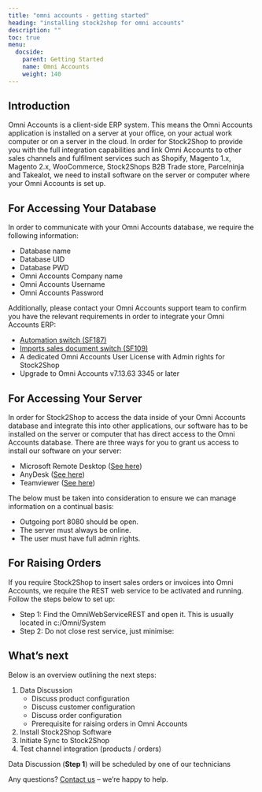 ```yaml
---
title: "omni accounts - getting started"
heading: "installing stock2shop for omni accounts"
description: ""
toc: true
menu:
  docside:
    parent: Getting Started
    name: Omni Accounts
    weight: 140
---
```


## Introduction

Omni Accounts is a client-side ERP system. This means the Omni Accounts application is installed on a server at your office, on your actual work computer or on a server in the cloud. In order for Stock2Shop to provide you with the full integration capabilities and link Omni Accounts to other sales channels and fulfilment services such as Shopify, Magento 1.x, Magento 2.x, WooCommerce, Stock2Shops B2B Trade store, Parcelninja and Takealot, we need to install software on the server or computer where your Omni Accounts is set up.

## For Accessing Your Database

In order to communicate with your Omni Accounts database, we require the following information:

*   Database name
*   Database UID
*   Database PWD
*   Omni Accounts Company name
*   Omni Accounts Username
*   Omni Accounts Password

Additionally, please contact your Omni Accounts support team to confirm you have the relevant requirements in order to integrate your Omni Accounts ERP:

*   [Automation switch (SF187)](https://www.omniaccounts.co.za/switch/omni-automation)
*   [Imports sales document switch (SF109)](https://www.omniaccounts.co.za/switch/import-sales-documents)
*   A dedicated Omni Accounts User License with Admin rights for Stock2Shop
*   Upgrade to Omni Accounts v7.13.63 3345 or later

## For Accessing Your Server

In order for Stock2Shop to access the data inside of your Omni Accounts database and integrate this into other applications, our software has to be installed on the server or computer that has direct access to the Omni Accounts database. There are three ways for you to grant us access to install our software on your server:

*   Microsoft Remote Desktop ([See here](https://support.microsoft.com/en-za/help/17463/windows-7-connect-to-another-computer-remote-desktop-connection))
*   AnyDesk ([See here](https://anydesk.com/en/downloads/))
*   Teamviewer ([See here](https://www.teamviewer.com/en/))

The below must be taken into consideration to ensure we can manage information on a continual basis:

*   Outgoing port 8080 should be open.
*   The server must always be online.
*   The user must have full admin rights.

## For Raising Orders

If you require Stock2Shop to insert sales orders or invoices into Omni Accounts, we require the REST web service to be activated and running. Follow the steps below to set up:

*   Step 1: Find the OmniWebServiceREST and open it. This is usually located in c:/Omni/System
*   Step 2: Do not close rest service, just minimise:

## What’s next

Below is an overview outlining the next steps:

1.  Data Discussion
    *   Discuss product configuration
    *   Discuss customer configuration
    *   Discuss order configuration
    *   Prerequisite for raising orders in Omni Accounts
2.  Install Stock2Shop Software
3.  Initiate Sync to Stock2Shop
4.  Test channel integration (products / orders)

Data Discussion (**Step 1**) will be scheduled by one of our technicians

Any questions? [Contact us](https://www.stock2shop.com/contact-us/) – we’re happy to help.